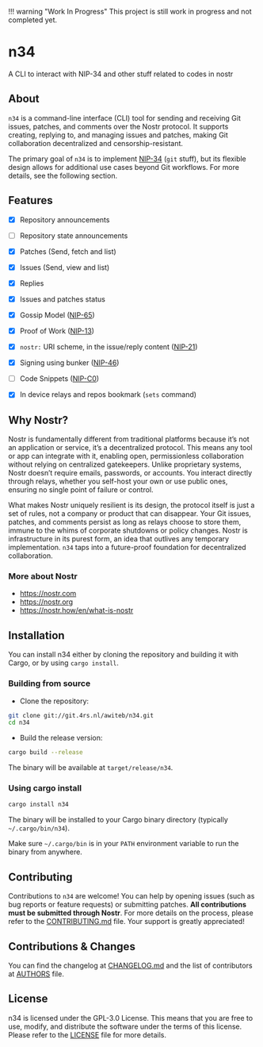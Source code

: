 !!! warning "Work In Progress"
    This project is still work in progress and not completed yet.

# n34

A CLI to interact with NIP-34 and other stuff related to codes in nostr

## About

`n34` is a command-line interface (CLI) tool for sending and receiving Git
issues, patches, and comments over the Nostr protocol. It supports creating,
replying to, and managing issues and patches, making Git collaboration
decentralized and censorship-resistant.

The primary goal of `n34` is to implement [NIP-34] (`git` stuff), but its
flexible design allows for additional use cases beyond Git workflows. For more
details, see the following section.

## Features

- [X] Repository announcements
- [ ] Repository state announcements
- [X] Patches (Send, fetch and list)
- [X] Issues (Send, view and list)
- [X] Replies
- [X] Issues and patches status
- [X] Gossip Model ([NIP-65])
- [X] Proof of Work ([NIP-13])
- [X] `nostr:` URI scheme, in the issue/reply content ([NIP-21])
- [X] Signing using bunker ([NIP-46])
- [ ] Code Snippets ([NIP-C0])
- [X] In device relays and repos bookmark (`sets` command)


## Why Nostr?

Nostr is fundamentally different from traditional platforms because it’s not
an application or service, it’s a decentralized protocol. This means any tool or
app can integrate with it, enabling open, permissionless collaboration without
relying on centralized gatekeepers. Unlike proprietary systems, Nostr doesn’t
require emails, passwords, or accounts. You interact directly through relays,
whether you self-host your own or use public ones, ensuring no single point of
failure or control.

What makes Nostr uniquely resilient is its design, the protocol itself is just
a set of rules, not a company or product that can disappear. Your Git issues,
patches, and comments persist as long as relays choose to store them, immune to
the whims of corporate shutdowns or policy changes. Nostr is infrastructure in
its purest form, an idea that outlives any temporary implementation. `n34` taps
into a future-proof foundation for decentralized collaboration.

### More about Nostr

- <https://nostr.com>
- <https://nostr.org>
- <https://nostr.how/en/what-is-nostr>

## Installation

You can install n34 either by cloning the repository and building it with Cargo,
or by using `cargo install`.

### Building from source

- Clone the repository:
```sh
git clone git://git.4rs.nl/awiteb/n34.git
cd n34
```

- Build the release version:
```sh
cargo build --release
```
The binary will be available at `target/release/n34`.

### Using cargo install

```sh
cargo install n34
```
The binary will be installed to your Cargo binary directory (typically `~/.cargo/bin/n34`).

Make sure `~/.cargo/bin` is in your `PATH` environment variable to run the binary from anywhere.

## Contributing

Contributions to `n34` are welcome! You can help by opening issues (such as bug
reports or feature requests) or submitting patches. **All contributions must be
submitted through Nostr**. For more details on the process, please refer to the
[CONTRIBUTING.md](CONTRIBUTING.md) file. Your support is greatly appreciated!

## Contributions & Changes

You can find the changelog at [CHANGELOG.md](CHANGELOG.md) and the list of
contributors at [AUTHORS](AUTHORS) file.

## License

n34 is licensed under the GPL-3.0 License. This means that you are free to use,
modify, and distribute the software under the terms of this license. Please
refer to the [LICENSE](LICENSE) file for more details.

[NIP-34]: https://github.com/nostr-protocol/nips/blob/master/34.md
[NIP-65]: https://github.com/nostr-protocol/nips/blob/master/65.md
[NIP-13]: https://github.com/nostr-protocol/nips/blob/master/13.md
[NIP-21]: https://github.com/nostr-protocol/nips/blob/master/21.md
[NIP-C0]: https://github.com/nostr-protocol/nips/blob/master/C0.md
[NIP-46]: https://github.com/nostr-protocol/nips/blob/master/46.md
